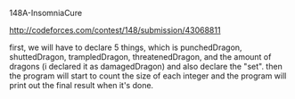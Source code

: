 148A-InsomniaCure

http://codeforces.com/contest/148/submission/43068811

first, we will have to declare 5 things, which is punchedDragon, shuttedDragon, trampledDragon, threatenedDragon, and the amount of dragons (i declared it as damagedDragon) and also declare the "set". then the program will start to count the size of each integer and the program will print out the final result when it's done.
